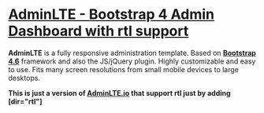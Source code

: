 # [AdminLTE - Bootstrap 4 Admin Dashboard with rtl support](https://adminlte.io)
**AdminLTE** is a fully responsive administration template. Based on **[Bootstrap 4.6](https://getbootstrap.com/)** framework and also the JS/jQuery plugin.
Highly customizable and easy to use. Fits many screen resolutions from small mobile devices to large desktops.

**This is just a version of [AdminLTE.io](https://adminlte.io/themes/v3) that support rtl just by adding [dir="rtl"]**

